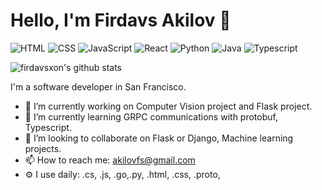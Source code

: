 # Hello, I'm Firdavs Akilov 👋

<!--
**firdavsxon/firdavsxon** is a ✨ _special_ ✨ repository because its `README.md` (this file) appears on your GitHub profile.
-->
![HTML](https://img.shields.io/badge/HTML-Expert-orange)
![CSS](https://img.shields.io/badge/CSS-Intermediate-blue)
![JavaScript](https://img.shields.io/badge/JavaScript-Intermediate-yellow)
![React](https://img.shields.io/badge/React-Expert-orange)
![Python](https://img.shields.io/badge/Python-Expert-orange)
![Java](https://img.shields.io/badge/Java-Intermediate-yellow)
![Typescript](https://img.shields.io/badge/Typescript-Intermediate-yellow)


![firdavsxon's github stats](https://github-readme-stats.vercel.app/api?username=firdavsxon&show_icons=true)

I'm a software developer in San Francisco.

- 🔭 I’m currently working on Computer Vision project and Flask project.
- 🌱 I’m currently learning GRPC communications with protobuf, Typescript.
- 👯 I’m looking to collaborate on Flask or Django, Machine learning projects.
- 📫 How to reach me: akilovfs@gmail.com
- ⚙️ I use daily: .cs, .js, .go,.py, .html, .css, .proto,

